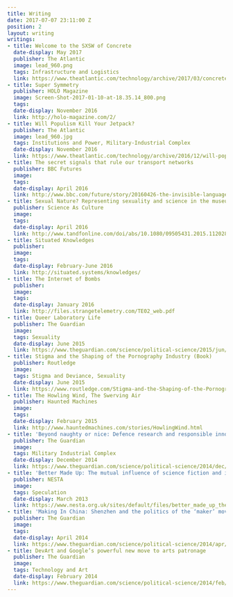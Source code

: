 ```yaml
---
title: Writing
date: 2017-07-07 23:11:00 Z
position: 2
layout: writing
writings:
- title: Welcome to the SXSW of Concrete
  date-display: May 2017
  publisher: The Atlantic
  image: lead_960.png
  tags: Infrastructure and Logistics
  link: https://www.theatlantic.com/technology/archive/2017/03/concrete-america/518502/
- title: Super Symmetry
  publisher: HOLO Magazine
  image: Screen-Shot-2017-01-10-at-18.35.14_800.png
  tags: 
  date-display: November 2016
  link: http://holo-magazine.com/2/
- title: Will Populism Kill Your Jetpack?
  publisher: The Atlantic
  image: lead_960.jpg
  tags: Institutions and Power, Military-Industrial Complex
  date-display: November 2016
  link: https://www.theatlantic.com/technology/archive/2016/12/will-populism-kill-your-jetpack/510734/
- title: The secret signals that rule our transport networks
  publisher: BBC Futures
  image: 
  tags: 
  date-display: April 2016
  link: http://www.bbc.com/future/story/20160426-the-invisible-language-of-trains-boats-and-planes
- title: Sexual Nature? Representing sexuality and science in the museum
  publisher: Science As Culture
  image: 
  tags: 
  date-display: April 2016
  link: http://www.tandfonline.com/doi/abs/10.1080/09505431.2015.1120284?journalCode=csac20&
- title: Situated Knowledges
  publisher: 
  image: 
  tags: 
  date-display: February-June 2016
  link: http://situated.systems/knowledges/
- title: The Internet of Bombs
  publisher: 
  image: 
  tags: 
  date-display: January 2016
  link: http://files.strangetelemetry.com/TE02_web.pdf
- title: Queer Laboratory Life
  publisher: The Guardian
  image: 
  tags: Sexuality
  date-display: June 2015
  link: https://www.theguardian.com/science/political-science/2015/jun/29/queer-laboratory-life-recognising-the-work-of-lgbt-scientists
- title: Stigma and the Shaping of the Pornography Industry (Book)
  publisher: Routledge
  image: 
  tags: Stigma and Deviance, Sexuality
  date-display: June 2015
  link: https://www.routledge.com/Stigma-and-the-Shaping-of-the-Pornography-Industry/Voss/p/book/9780415821179
- title: The Howling Wind, The Swerving Air
  publisher: Haunted Machines
  image: 
  tags: 
  date-display: February 2015
  link: http://www.hauntedmachines.com/stories/HowlingWind.html
- title: 'Beyond naughty or nice: Defence research and responsible innovation'
  publisher: The Guardian
  image: 
  tags: Military Industrial Complex
  date-display: December 2014
  link: https://www.theguardian.com/science/political-science/2014/dec/24/beyond-naughty-or-nice-defence-research-and-responsible-innovation
- title: 'Better Made Up: The mutual influence of science fiction and innovation'
  publisher: NESTA
  image: 
  tags: Speculation
  date-display: March 2013
  link: https://www.nesta.org.uk/sites/default/files/better_made_up_the_mutual_influence_of_science_fiction_and_innovation.pdf
- title: 'Making In China: Shenzhen and the politics of the ‘maker’ movement'
  publisher: The Guardian
  image: 
  tags: 
  date-display: April 2014
  link: https://www.theguardian.com/science/political-science/2014/apr/24/making-in-china-maker-faire-shenzhen-global-politics-maker-movement
- title: DevArt and Google’s powerful new move to arts patronage
  publisher: The Guardian
  image: 
  tags: Technology and Art
  date-display: February 2014
  link: https://www.theguardian.com/science/political-science/2014/feb/28/devart-googles-powerful-new-move-to-arts-patronage
---
```


